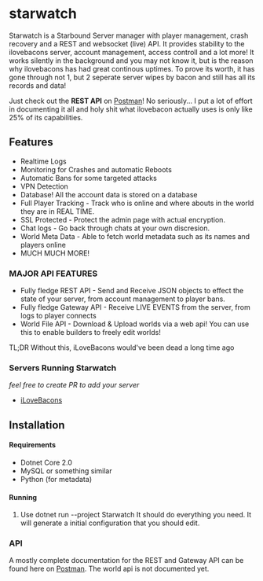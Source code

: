 # starwatch
Starwatch is a Starbound Server manager with player management, crash recovery and a REST and websocket (live) API. 
It provides stability to the ilovebacons server, account management, access controll and a lot more! It works silently in the background and you may not know it, but is the reason why ilovebacons has had great continous uptimes.
To prove its worth, it has gone through not 1, but 2 seperate server wipes by bacon and still has all its records and data!

Just check out the **REST API** on [Postman](https://documenter.getpostman.com/view/5336131/SWT8hzsk?version=latest)! No seriously... I put a lot of effort in documenting it all and holy shit what ilovebacon actually uses is only like 25% of its capabilities.

## Features
* Realtime Logs
* Monitoring for Crashes and automatic Reboots
* Automatic Bans for some targeted attacks
* VPN Detection
* Database! All the account data is stored on a database
* Full Player Tracking - Track who is online and where abouts in the world they are in REAL TIME.
* SSL Protected - Protect the admin page with actual encryption.
* Chat logs - Go back through chats at your own discresion.
* World Meta Data - Able to fetch world metadata such as its names and players online
* MUCH MUCH MORE!

### MAJOR API FEATURES
* Fully fledge REST API - Send and Receive JSON objects to effect the state of your server, from account management to player bans.
* Fully fledge Gateway API - Receive LIVE EVENTS from the server, from logs to player connects
* World File API - Download & Upload worlds via a web api! You can use this to enable builders to freely edit worlds!

TL;DR 
Without this, iLoveBacons would've been dead a long time ago

###  Servers Running Starwatch
_feel free to create PR to add your server_
* [iLoveBacons](https://ilovebacons.com)

## Installation
#### Requirements
* Dotnet Core 2.0
* MySQL or something similar
* Python (for metadata)

#### Running
1. Use dotnet run --project Starwatch
It should do everything you need. It will generate a initial configuration that you should edit.


### API
A mostly complete documentation for the REST and Gateway API can be found here on [Postman](https://documenter.getpostman.com/view/5336131/SWT8hzsk?version=latest).
The world api is not documented yet.
